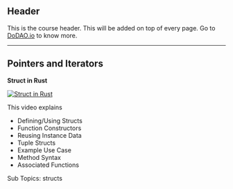 ## Header
This is the course header. This will be added on top of every page. Go to [DoDAO.io](https://www.dodao.io) to know more.

 ---
 
 ## Pointers and Iterators
 
  **Struct in Rust**
 
 [![Struct in Rust](https://img.youtube.com/vi/n3bPhdiJm9I/0.jpg)](https://www.youtube.com/watch?v=n3bPhdiJm9I)     
 
 This video explains
* Defining/Using Structs
* Function Constructors
* Reusing Instance Data
* Tuple Structs
* Example Use Case
* Method Syntax
* Associated Functions
    
 
 Sub Topics: structs    
 
